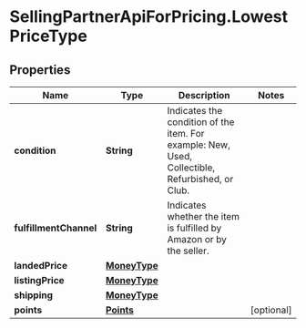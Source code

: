# SellingPartnerApiForPricing.LowestPriceType

## Properties
Name | Type | Description | Notes
------------ | ------------- | ------------- | -------------
**condition** | **String** | Indicates the condition of the item. For example: New, Used, Collectible, Refurbished, or Club. | 
**fulfillmentChannel** | **String** | Indicates whether the item is fulfilled by Amazon or by the seller. | 
**landedPrice** | [**MoneyType**](MoneyType.md) |  | 
**listingPrice** | [**MoneyType**](MoneyType.md) |  | 
**shipping** | [**MoneyType**](MoneyType.md) |  | 
**points** | [**Points**](Points.md) |  | [optional] 

